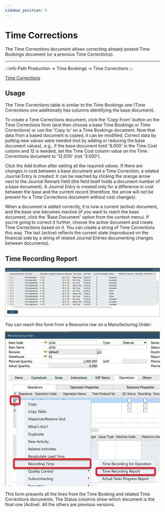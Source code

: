 ```yaml
---
sidebar_position: 6
---
```


# Time Corrections

The Time Corrections document allows correcting already posted Time Bookings document (or a previous Time Corrections).

---

:::info Path
    Production → Time Bookings → Time Corrections
:::

[Time Corrections](./media/time-corrections/time-corrections.webp)

## Usage

The Time Corrections table is similar to the Time Bookings one (Time Corrections one additionally has columns identifying the base document).

To create a Time Corrections document, click the 'Copy From' button on the Time Corrections form (and then choose a base Time Bookings or Time Corrections) or use the 'Copy to' on a Time Bookings document. Now that data from a based document is copied, it can be modified. Correct data by putting new values were needed (not by adding or reducing the base document values), e.g., if the base document hold '9.000' in the Time Cost column and 12 is needed, set the Time Cost column value on the Time Corrections document to '12.000' (not '3.000').

Click the Add button after setting all the required values. If there are changes in cost between a base document and a Time Correction, a related Journal Entry is created. It can be reached by clicking the orange arrow next to the Journal Remark field (the field itself holds a document number of a base document). A Journal Entry is created only for a difference in cost between the base and the current record (therefore, the arrow will not be present for a Time Corrections document without cost changes).

When a document is added correctly, it is now a current (active) document, and the base one becomes inactive (if you want to reach the base document, click the 'Base Document' option from the context menu). If you're going to correct it further, choose the active document and create Time Corrections based on it. You can create a string of Time Corrections this way. The last (active) reflects the current state (reproduced on the financial side by a string of related Journal Entries documenting changes between documents).

## Time Recording Report

![Time Recording Report](./media/time-corrections/time-recording-report.webp)

You can reach this form from a Resource row on a Manufacturing Order:

![Time Recording Report](./media/time-corrections/time-recording-report-context-menu.webp)

This form presents all the lines from the Time Booking and related Time Corrections documents. The Status columns show which document is the final one (Active). All the others are previous versions.

